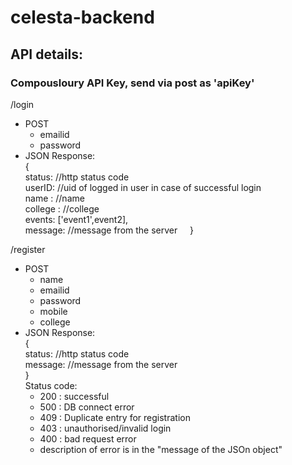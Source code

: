# celesta-backend
## API details:  
### Compousloury API Key, send via post as 'apiKey'
/login   
* POST  
  *  emailid   
  *  password   
* JSON Response:  
{   
  status: //http status code   
  userID: //uid of logged in user in case of successful login    
  name : //name   
  college : //college   
  events: ['event1',event2],   
  message: //message from the server    
}   
  
/register
* POST  
  *  name   
  *  emailid   
  *  password   
  *  mobile
  *  college
* JSON Response:  
{   
  status: //http status code   
  message: //message from the server    
}   
Status code:  
  * 200 : successful   
  * 500 : DB connect error   
  * 409 : Duplicate entry for registration
  * 403 : unauthorised/invalid login   
  * 400 : bad request error   
  * description of error is in the "message of the JSOn object"  
  

